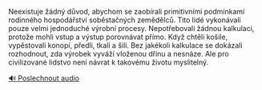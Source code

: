 
Neexistuje žádný důvod, abychom se zaobírali primitivními podmínkami rodinného hospodářství soběstačných zemědělců. Tito lidé vykonávali pouze velmi jednoduché výrobní procesy. Nepotřebovali žádnou kalkulaci, protože mohli vstup a výstup porovnávat přímo. Když chtěli košile, vypěstovali konopí, předli, tkali a šili. Bez jakékoli kalkulace se dokázali rozhodnout, zda výrobek vyváží vloženou dřinu a nesnáze. Ale pro civilizované lidstvo není návrat k takovému životu myslitelný.

[🔊 Poslechnout audio](/data/7-paragraphs/audio/chapter_42/para_009-Neexistuje-dn-dvod-abychom-se-zaobrali-primi.mp3)
